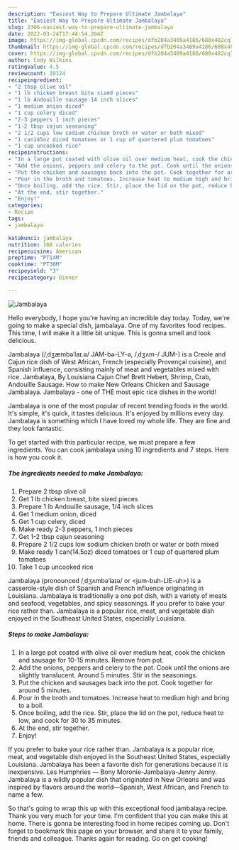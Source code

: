```yaml
---
description: "Easiest Way to Prepare Ultimate Jambalaya"
title: "Easiest Way to Prepare Ultimate Jambalaya"
slug: 2306-easiest-way-to-prepare-ultimate-jambalaya
date: 2022-03-24T17:44:54.204Z
image: https://img-global.cpcdn.com/recipes/dfb204a3409a4186/680x482cq70/jambalaya-recipe-main-photo.jpg
thumbnail: https://img-global.cpcdn.com/recipes/dfb204a3409a4186/680x482cq70/jambalaya-recipe-main-photo.jpg
cover: https://img-global.cpcdn.com/recipes/dfb204a3409a4186/680x482cq70/jambalaya-recipe-main-photo.jpg
author: Cody Wilkins
ratingvalue: 4.5
reviewcount: 10124
recipeingredient:
- "2 tbsp olive oil"
- "1 lb chicken breast bite sized pieces"
- "1 lb Andouille sausage 14 inch slices"
- "1 medium onion diced"
- "1 cup celery diced"
- "2-3 peppers 1 inch pieces"
- "1-2 tbsp cajun seasoning"
- "2 1/2 cups low sodium chicken broth or water or both mixed"
- "1 can145oz diced tomatoes or 1 cup of quartered plum tomatoes"
- "1 cup uncooked rice"
recipeinstructions:
- "In a large pot coated with olive oil over medium heat, cook the chicken and sausage for 10-15 minutes. Remove from pot."
- "Add the onions, peppers and celery to the pot. Cook until the onions are slightly translucent. Around 5 minutes. Stir in the seasonings."
- "Put the chicken and sausages back into the pot. Cook together for around 5 minutes."
- "Pour in the broth and tomatoes. Increase heat to medium high and bring to a boil."
- "Once boiling, add the rice. Stir, place the lid on the pot, reduce heat to low, and cook for 30 to 35 minutes."
- "At the end, stir together."
- "Enjoy!"
categories:
- Recipe
tags:
- jambalaya

katakunci: jambalaya 
nutrition: 168 calories
recipecuisine: American
preptime: "PT14M"
cooktime: "PT30M"
recipeyield: "3"
recipecategory: Dinner

---
```



![Jambalaya](https://img-global.cpcdn.com/recipes/dfb204a3409a4186/680x482cq70/jambalaya-recipe-main-photo.jpg)

Hello everybody, I hope you're having an incredible day today. Today, we're going to make a special dish, jambalaya. One of my favorites food recipes. This time, I will make it a little bit unique. This is gonna smell and look delicious.

Jambalaya (/ˌdʒæmbəˈlaɪ.ə/ JAM-bə-LY-ə, /ˌdʒʌm-/ JUM-) is a Creole and Cajun rice dish of West African, French (especially Provençal cuisine), and Spanish influence, consisting mainly of meat and vegetables mixed with rice. Jambalaya, By Louisiana Cajun Chef Brett Hebert, Shrimp, Crab, Andouille Sausage. How to make New Orleans Chicken and Sausage Jambalaya. Jambalaya - one of THE most epic rice dishes in the world!

Jambalaya is one of the most popular of recent trending foods in the world. It's simple, it's quick, it tastes delicious. It's enjoyed by millions every day. Jambalaya is something which I have loved my whole life. They are fine and they look fantastic.


To get started with this particular recipe, we must prepare a few ingredients. You can cook jambalaya using 10 ingredients and 7 steps. Here is how you cook it.

<!--inarticleads1-->

##### The ingredients needed to make Jambalaya:

1. Prepare 2 tbsp olive oil
1. Get 1 lb chicken breast, bite sized pieces
1. Prepare 1 lb Andouille sausage, 1/4 inch slices
1. Get 1 medium onion, diced
1. Get 1 cup celery, diced
1. Make ready 2-3 peppers, 1 inch pieces
1. Get 1-2 tbsp cajun seasoning
1. Prepare 2 1/2 cups low sodium chicken broth or water or both mixed
1. Make ready 1 can(14.5oz) diced tomatoes or 1 cup of quartered plum tomatoes
1. Take 1 cup uncooked rice


Jambalaya (pronounced /ˌdʒʌmbəˈlaɪə/ or &lt;jum-buh-LIE-uh&gt;) is a casserole-style dish of Spanish and French influence originating in Louisiana. Jambalaya is traditionally a one pot dish, with a variety of meats and seafood, vegetables, and spicy seasonings. If you prefer to bake your rice rather than. Jambalaya is a popular rice, meat, and vegetable dish enjoyed in the Southeast United States, especially Louisiana. 

<!--inarticleads2-->

##### Steps to make Jambalaya:

1. In a large pot coated with olive oil over medium heat, cook the chicken and sausage for 10-15 minutes. Remove from pot.
1. Add the onions, peppers and celery to the pot. Cook until the onions are slightly translucent. Around 5 minutes. Stir in the seasonings.
1. Put the chicken and sausages back into the pot. Cook together for around 5 minutes.
1. Pour in the broth and tomatoes. Increase heat to medium high and bring to a boil.
1. Once boiling, add the rice. Stir, place the lid on the pot, reduce heat to low, and cook for 30 to 35 minutes.
1. At the end, stir together.
1. Enjoy!


If you prefer to bake your rice rather than. Jambalaya is a popular rice, meat, and vegetable dish enjoyed in the Southeast United States, especially Louisiana. Jambalaya has been a favorite dish for generations because it is inexpensive. Les Humphries — Bony Moronie-Jambalaya-Jenny Jenny. Jambalaya is a wildly popular dish that originated in New Orleans and was inspired by flavors around the world—Spanish, West African, and French to name a few. 

So that's going to wrap this up with this exceptional food jambalaya recipe. Thank you very much for your time. I'm confident that you can make this at home. There is gonna be interesting food in home recipes coming up. Don't forget to bookmark this page on your browser, and share it to your family, friends and colleague. Thanks again for reading. Go on get cooking!
